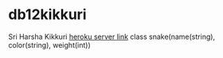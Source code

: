 # db12kikkuri
Sri Harsha Kikkuri
[heroku server link](https://db12kikkuri.herokuapp.com/)
class snake(name(string), color(string), weight(int))
